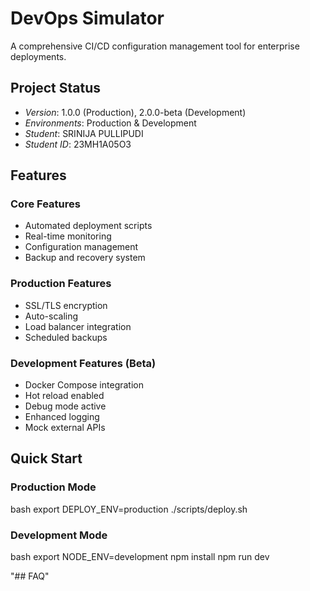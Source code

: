# DevOps Simulator

A comprehensive CI/CD configuration management tool for enterprise deployments.

## Project Status
- *Version*: 1.0.0 (Production), 2.0.0-beta (Development)
- *Environments*: Production & Development
- *Student*: SRINIJA PULLIPUDI
- *Student ID*: 23MH1A05O3

## Features

### Core Features
- Automated deployment scripts
- Real-time monitoring
- Configuration management
- Backup and recovery system

### Production Features
- SSL/TLS encryption
- Auto-scaling
- Load balancer integration
- Scheduled backups

### Development Features (Beta)
- Docker Compose integration
- Hot reload enabled
- Debug mode active
- Enhanced logging
- Mock external APIs

## Quick Start

### Production Mode
bash
export DEPLOY_ENV=production
./scripts/deploy.sh


### Development Mode
bash
export NODE_ENV=development
npm install
npm run dev

"## FAQ" 
